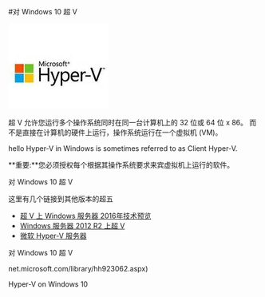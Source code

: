 #对 Windows 10 超 V

![image333](media/3.png)

超 V 允许您运行多个操作系统同时在同一台计算机上的 32 位或 64 位 x 86。
而不是直接在计算机的硬件上运行，操作系统运行在一个虚拟机 (VM)。

hello
Hyper-V in Windows is sometimes referred to as Client Hyper-V.

**重要:**您必须授权每个根据其操作系统要求来宾虚拟机上运行的软件。

对 Windows 10 超 V

这里有几个链接到其他版本的超五

*   [超 V 上 Windows 服务器 2016年技术预览](https://technet.microsoft.com/en-us/library/mt126117.aspx)
*   [Windows 服务器 2012 R2 上超 V](https://technet.microsoft.com/en-us/library/hh831531.aspx)
*   [微软 Hyper-V 服务器](https://technet.microsoft.com/library/hh923062.aspx)

对 Windows 10 超 V


net.microsoft.com/library/hh923062.aspx)

Hyper-V on Windows 10
